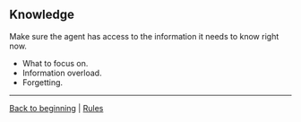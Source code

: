 ## Knowledge ##

Make sure the agent has access to the information it needs to know right now.
- What to focus on.
- Information overload.
- Forgetting.

---
[Back to beginning](../2-introduction/slide.md) | [Rules](../7-rules/slide.md)
